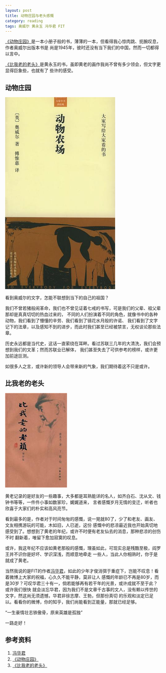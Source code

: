 ```yaml
---
layout: post
title: 动物庄园与老头感慨
category: reading
tags: 奥威尔 黄永玉 冯华君 FIT
---
```


[《动物庄园》][《动物庄园》]是一本小册子般的书，薄薄的一本，但看得我心惊肉跳、扼腕叹息，作者奥威尔出版本书是
尚是1945年，彼时还没有当下我们的中国，然而一切都得以言中。

[《比我老的老头》][《比我老的老头》]是黄永玉的书，虽即黄老的画作我尚不曾有多少领会，但文字更显得巨象些，也就有了
些许的感受。

## 动物庄园

![animal](/assets/images/animal_farm.jpg)

看到奥威尔的文字，怎能不联想到当下的自己的祖国？

我们不曾若猪般闹革命，我们也不曾见证着七戒的书写，可是我们的父辈、祖父辈那却是真真切切的热血过来的，
不同的人们扮演着不同的角色，就像书中的各种动物，我们看到了懵懂的辛劳、我们看到了镜花水月般的许诺、
我们看到了文字记下的法章，以及感知不到的进步，而此时我们甚至已经被禁言，无权谈论那些法章。

历史永远都是当代史，这话一直萦绕在耳畔。看过苏联三几年的大清洗，我们会预想到我们的文革；然而苏联业已解体，
我们甚至失去了可供参考的榜样，或许更加前途叵测。

如很多人之言，或许新的领导人会带来新的气象，我们期待着这不只是或许。

## 比我老的老头

![huangyongyu](/assets/images/huangyongyu.jpg)

黄老记录的是好友的一些趣事，大多都是耳熟能详的名人，如齐白石、沈从文、钱钟书等等，一件件小事如数家珍，娓娓道来，
言者感慨岁月无情的变迁，听者也欣喜于大家们的朴实和高风亮节。

看到最多的是，作者对于时间匆匆的感慨，说一晃就80了，少了和老友、画友、文友相携游玩的可能，木如旧，人已逝，这份
感慨中的悲凉最近我也开始真切地感受到了。想想到了黄老的年纪，或许不时便有老友仙去的消息，那种悲凉的创伤不时
翻新着，唯留下愈加寂寞的叹息。

或许，我这年纪不应该如黄老那般的感慨，理虽如此，可现实总是残酷至极，阎罗王并不识你是好坏、学识深浅，而顺意地牵走
一些人，当此人你相熟时，你于是就成了黄老。

当然我说的是FIT的作者[冯华君][冯华君]，如此的少年才俊消弭于重症下，岂能不叹息！看着微博上大家的祝福，心久久不能平静，莫非让人
感慨的年龄已不再是80岁，而是30岁？可叹华君三十有一，倘若能够再有若干年的光景，或许成就不至于此？或许我们很快
就会淡忘华君，因为我们不是文章千古事的文人，没有赖以传世的文字，然这尚无须遗憾，华君非徐志摩、王勃，但那份真切
的乐观和淡定已足以。看看你的微博，你的知乎，我们尚能看到正能量，那就已经足够。

“一生豪情壮志铁傲骨，原来英雄是孤独”

一路走好！


## 参考资料
1. [冯华君][冯华君]
2. [《动物庄园》][《动物庄园》]
3. [《比我老的老头》][《比我老的老头》]


[冯华君]: http://weibo.com/fenghuajun
[《动物庄园》]: http://book.douban.com/subject/1255500/
[《比我老的老头》]: http://book.douban.com/subject/2027291/

